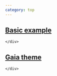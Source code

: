 ```yaml
---
category: top
---
```


<div class="col-xs-12 col-sm-6">
  <h2 class="text-center"><a href="https://speakerdeck.com/dolfelt/markdeck-default-theme" target="_blank">Basic example</a></h2>
  <div class="row">
    <div class="col-sm-10 col-sm-push-1">
      
    </div>
  </div>
</div>
<div class="col-xs-12 col-sm-6">
  <h2 class="text-center"><a href="https://speakerdeck.com/dolfelt/markdeck-gaia-theme" target="_blank">Gaia theme</a></h2>
  <div class="row">
    <div class="col-sm-10 col-sm-push-1">

    </div>
  </div>
</div>
